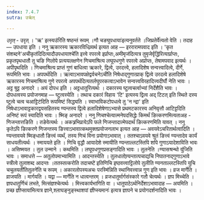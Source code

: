 ```yaml
---
index: 7.4.7
sutra: उर्ऋत्

---
```

_उरृत्_ - उरृत् । 'ऋ' इत्स्यउ॑रिति षष्ठन्तं रूपम् ।णौ चङ्युपधायाः॑इत्यनुवर्तते ।जिघ्रतेर्वे॑त्यतो वेति । तदाह  —  उपधाया इति । ननु ऋकारस्य ऋकारविधिव्र्यर्थ इत्यत आह  —  इररारामपवाद इति । 'कृत संशब्दने'अचीकृत॑दिदित्यादौउपधायाश्चे॑ति इत्त्वे रपरत्वे इर्प्राप्तः,अमीमृज॑दित्यत्र तुमृजेर्वृद्धि॑रित्यार्प्राप्तः, प्रकृतपृथधातौ तु चङि णिलोपे प्रत्ययलक्षणेन णिचमाश्रित्य लघूपधगुणे रपरत्वे अर्प्राप्तः, तेषामपवाद इत्यर्थः । अपीपृथदिति । णिचमाश्रित्य प्राप्तं गुणं बाधित्वा ऋकारे, द्वित्वे, उरदत्त्वे, हलादिशेष सन्वत्त्वादित्वे, दीर्गे, रूपमिति भावः । अपपर्थदिति । ऋत्वाऽभावपक्षेद्वर्वचनेऽची॑ति निषेधाद्गुणात्प्राक् द्वित्वे उरदत्वे हलादिशेषे ऋकारस्य णिचमाश्रित्य गुणे रपरत्वे अपपर्थदित्यतर्लघुपरकत्वाऽभावेन सन्वत्त्वविरहादित्त्वदीर्घौ नेति भावः । अट्ट षुट्ट अनादरे । अयं दोपध इति । अट्टधातुरित्यर्थः । दकारस्य ष्टुत्वचर्त्वाभ्यां निर्देशैति भावः । दोपधत्वस्य प्रयोजनमाह —  ष्टुत्वस्येति । तथाच दकारं विहाय 'टि' इत्यस्य द्वित्व अद् टिटत् इति स्थिते दस्य ष्टुत्वे चत्व चआट्टिट॑दिति रूपमिष्टं सिद्ध्यति । स्वाभाविकटोपधत्वे तु 'न न्द्रा' इति निषेधाऽभावाट्टकारद्वयसहितस्य ण्यन्तस्य द्वित्वे हलादिशेषेणाऽभ्यासे प्रथमटकारस्य अनिवृत्तौ आटिट्टदिति अनिष्टं रूपं स्यादिति भावः । ष्मिङ् अनादरे । ननु णिचश्चेत्यात्मनेपदसिद्धेः किमर्थं ङित्करणमित्यताअह - णिजन्तात्तङिति । तङेवेत्यर्थः । अकत्र्रभिप्रायेऽपि फले णिजन्तादात्मेपदार्थं ङित्करणमिति यावत् । ननु कृतेऽपि ङित्करणे णिजन्तस्य ङित्त्वाऽभावात्कथमुक्तप्रयोजनलाभ इत्यत आह  —  अवयवेऽचरितार्थत्वादिति । ण्यन्तावयवे ष्मिङ्धातौ ङित्त्वं व्यर्थं, तस्य णिचं विना प्रयोगाऽभावात् । ततश्चाऽवयवे श्रुतं ङित्त्वं ण्यन्तादेव कार्यं साधयतीत्यर्थः । स्माययते इति । णिचि वृद्धौ आयादेशे स्मायीति ण्यन्ताल्लटस्तिपि शपि गुणाऽयादेशाविति भावः । असिष्मयत । तुल उन्माने । कथमिति । लघूपधगुणप्रसङ्गादिति भावः । तुलनेति ।ण्यासश्रन्थो यु॑जिति भावः । समाधत्ते  —  अतुलोपमाभ्यामिति । आदन्तस्येति । तुलधातोण्र्यन्तात्पचाद्यचि निपातनाद्गुणाऽभावे स्त्रीत्वे तुलाशब्द आदन्तः ।ततस्तत्करोति तदाचष्टे॑ इतिणिचि इष्ठवत्त्वाट्टिलोपे तुलीति ण्यनताल्लटस्तिपि युचि चचुलयती॑तितुलने॑ति च रूपम् । अकारलोपस्यअचः परस्मि॑न्निति स्थानिवत्त्वान्न गुण इति भावः । व्रज मार्गेति । व्राजयति । मार्गयति । यद्वा —  मार्गेति न धात्वन्तरम् । व्रजधातुर्मार्गसंस्कारे गतौ चेत्यर्थः । ज्ञप मिच्चेति । ज्ञपधातुर्णिचं लभते, मित्संज्ञश्चेत्यर्थः । मित्त्वकार्यभागिति वा । धातुपाठेऽर्थनिर्देशाऽभावादाह  —  अयमिति ।प्रच्छ ज्ञीप्साया॑मित्यत्र ज्ञाने,श्लाघङ्नुङ्स्थाशपां ज्ञीप्स्यमानः॑ इत्यत्र ज्ञापने च प्रयोगदर्शनादिति भावः ।
